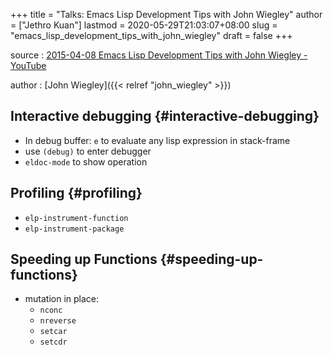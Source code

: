 +++
title = "Talks: Emacs Lisp Development Tips with John Wiegley"
author = ["Jethro Kuan"]
lastmod = 2020-05-29T21:03:07+08:00
slug = "emacs_lisp_development_tips_with_john_wiegley"
draft = false
+++

source
: [2015-04-08 Emacs Lisp Development Tips with John Wiegley - YouTube](https://www.youtube.com/watch?v=QRBcm6jFJ3Q)

author
: [John Wiegley]({{< relref "john_wiegley" >}})

## Interactive debugging {#interactive-debugging}

- In debug buffer: `e` to evaluate any lisp expression in stack-frame
- use `(debug)` to enter debugger
- `eldoc-mode` to show operation

## Profiling {#profiling}

- `elp-instrument-function`
- `elp-instrument-package`

## Speeding up Functions {#speeding-up-functions}

- mutation in place:
  - `nconc`
  - `nreverse`
  - `setcar`
  - `setcdr`
